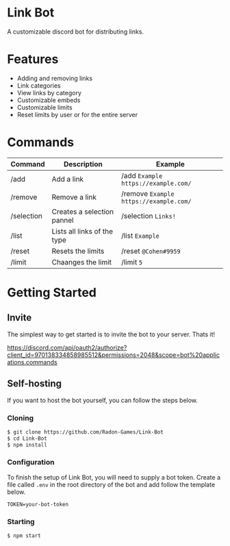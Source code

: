 # Link Bot

A customizable discord bot for distributing links.

# Features
 - Adding and removing links
 - Link categories
 - View links by category
 - Customizable embeds
 - Customizable limits
 - Reset limits by user or for the entire server

# Commands
| Command    |  Description                |                 Example                  |
| ---------- | --------------------------- | ---------------------------------------- |
| /add       | Add a link                  | /add `Example` `https://example.com/`    |
| /remove    | Remove a link               | /remove `Example` `https://example.com/` |
| /selection | Creates a selection pannel  | /selection `Links!`                      |
| /list      | Lists all links of the type | /list `Example`                          |
| /reset     | Resets the limits           | /reset `@Cohen#9959`                     |
| /limit     | Chaanges the limit          | /limit `5`                               |

# Getting Started

## Invite

The simplest way to get started is to invite the bot to your server. Thats it!

https://discord.com/api/oauth2/authorize?client_id=970138334858985512&permissions=2048&scope=bot%20applications.commands


## Self-hosting

If you want to host the bot yourself, you can follow the steps below.

### Cloning
```bash
$ git clone https://github.com/Radon-Games/Link-Bot
$ cd Link-Bot
$ npm install
```

### Configuration

To finish the setup of Link Bot, you will need to supply a bot token. Create a file called `.env` in the root directory of the bot and add follow the template below.

```
TOKEN=your-bot-token
```

### Starting

```bash
$ npm start
```
